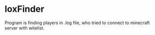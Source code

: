 # loxFinder
Program is finding players in .log file, who tried to connect to minecraft server with witelist.
